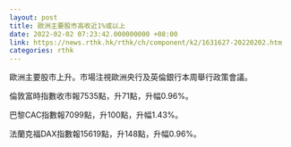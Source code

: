 ```yaml
---
layout: post
title: 歐洲主要股市高收近1%或以上
date: 2022-02-02 07:23:42.000000000 +08:00
link: https://news.rthk.hk/rthk/ch/component/k2/1631627-20220202.htm
categories: rthk
---
```


歐洲主要股市上升。市場注視歐洲央行及英倫銀行本周舉行政策會議。

倫敦富時指數收市報7535點，升71點，升幅0.96%。

巴黎CAC指數報7099點，升100點，升幅1.43%。

法蘭克福DAX指數報15619點，升148點，升幅0.96%。
